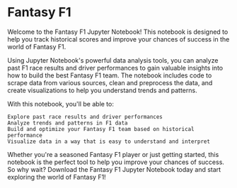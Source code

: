 # Fantasy F1
Welcome to the Fantasy F1 Jupyter Notebook! This notebook is designed to help you track historical scores and improve your chances of success in the world of Fantasy F1.

Using Jupyter Notebook's powerful data analysis tools, you can analyze past F1 race results and driver performances to gain valuable insights into how to build the best Fantasy F1 team. The notebook includes code to scrape data from various sources, clean and preprocess the data, and create visualizations to help you understand trends and patterns.

With this notebook, you'll be able to:

    Explore past race results and driver performances
    Analyze trends and patterns in F1 data
    Build and optimize your Fantasy F1 team based on historical performance
    Visualize data in a way that is easy to understand and interpret

Whether you're a seasoned Fantasy F1 player or just getting started, this notebook is the perfect tool to help you improve your chances of success. So why wait? Download the Fantasy F1 Jupyter Notebook today and start exploring the world of Fantasy F1!
